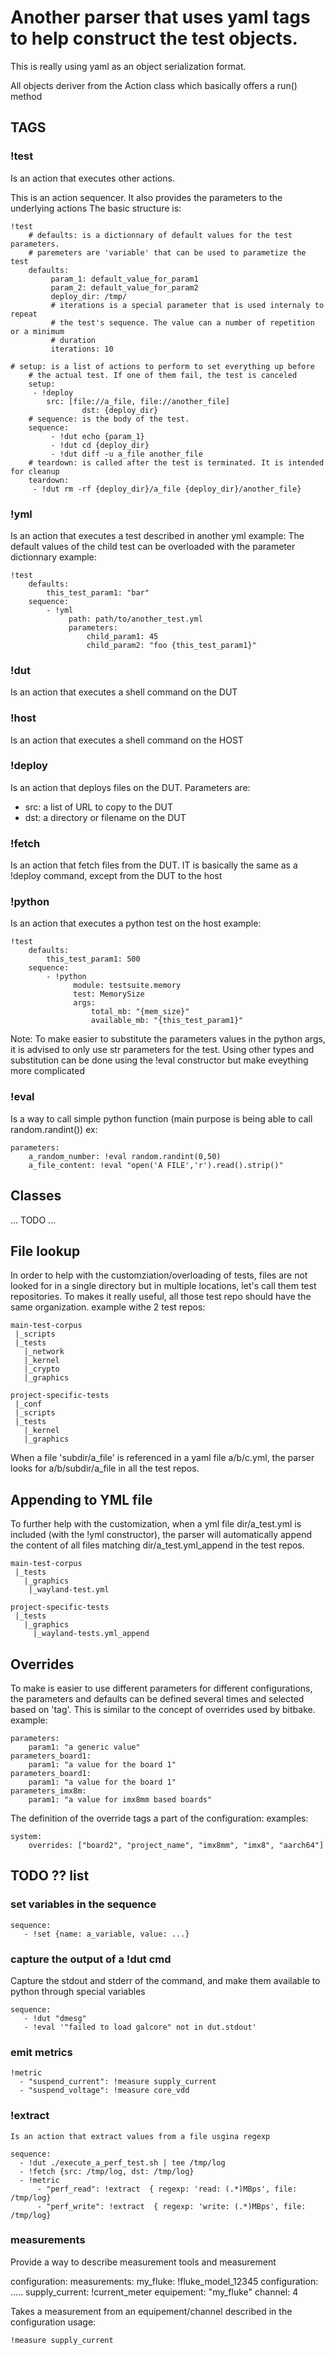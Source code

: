 # Another parser that uses yaml tags to help construct the test objects.

This is really using yaml as an object serialization format.

All objects deriver from the Action class which basically offers a run() method

## TAGS

### !test

Is an action that executes other actions.

This is an action sequencer. It also provides the parameters to the underlying actions
The basic structure is:

    !test
        # defaults: is a dictionnary of default values for the test parameters.
        # paremeters are 'variable' that can be used to parametize the test
        defaults:
             param_1: default_value_for_param1
             param_2: default_value_for_param2
             deploy_dir: /tmp/
             # iterations is a special parameter that is used internaly to repeat
             # the test's sequence. The value can a number of repetition or a minimum
             # duration
             iterations: 10

	# setup: is a list of actions to perform to set everything up before
        # the actual test. If one of them fail, the test is canceled
        setup:
	     - !deploy
		    src: [file://a_file, file://another_file]
                    dst: {deploy_dir}
        # sequence: is the body of the test.
        sequence:
             - !dut echo {param_1}
             - !dut cd {deploy_dir}
             - !dut diff -u a_file another_file
        # teardown: is called after the test is terminated. It is intended for cleanup
        teardown:
	     - !dut rm -rf {deploy_dir}/a_file {deploy_dir}/another_file}

### !yml

Is an action that executes a test described in another yml example:
The default values of the child test can be overloaded with the parameter dictionnary
example:

    !test
        defaults:
            this_test_param1: "bar"
        sequence:
            - !yml
                 path: path/to/another_test.yml
                 parameters:
                     child_param1: 45
                     child_param2: "foo {this_test_param1}"

### !dut

Is an action that executes a shell command on the DUT

### !host

Is an action that executes a shell command on the HOST

### !deploy

Is an action that deploys files on the DUT.
Parameters are:
- src: a list of URL to copy to the DUT
- dst: a directory or filename on the DUT
 
### !fetch

Is an action that fetch files from the DUT.
IT is basically the same as a !deploy command, except from the DUT to the host

### !python
Is an action that executes a python test on the host
example:

    !test
        defaults:
            this_test_param1: 500
        sequence:
            - !python 
                  module: testsuite.memory
                  test: MemorySize    
                  args:
                      total_mb: "{mem_size}"
                      available_mb: "{this_test_param1}"

Note: To make easier to substitute the parameters values in the python args, it is advised to
only use str parameters for the test. Using other types and substitution can be done using the
!eval constructor but make eveything more complicated

### !eval
Is a way to call simple python function (main purpose is being able to call random.randint())
ex: 

    parameters:
        a_random_number: !eval random.randint(0,50)
        a_file_content: !eval "open('A FILE','r').read().strip()"

## Classes

... TODO ...

## File lookup

In order to help with the customziation/overloading of tests, files
are not looked for in a single directory but in multiple locations,
let's call them test repositories.
To makes it really useful, all those test repo should have the same
organization.
example withe 2 test repos:

    main-test-corpus
     |_scripts
     |_tests
       |_network
       |_kernel
       |_crypto
       |_graphics

    project-specific-tests
     |_conf
     |_scripts
     |_tests
       |_kernel
       |_graphics

When a file 'subdir/a_file' is referenced in a yaml file a/b/c.yml, the parser
looks for a/b/subdir/a_file in all the test repos.

## Appending to YML file

To further help with the customization, when a yml file dir/a_test.yml is included (with the !yml constructor),
the parser will automatically append the content of all files matching dir/a_test.yml_append in the test repos.

    main-test-corpus
     |_tests
       |_graphics
        |_wayland-test.yml

    project-specific-tests
     |_tests
       |_graphics
         |_wayland-tests.yml_append

## Overrides

To make is easier to use different parameters for different configurations, the parameters and defaults
can be defined several times and selected based on 'tag'. This is similar to the concept of overrides
used by bitbake.
example:

    parameters:
        param1: "a generic value"
    parameters_board1:
        param1: "a value for the board 1"
    parameters_board1:
        param1: "a value for the board 1"
    parameters_imx8m:
        param1: "a value for imx8mm based boards"

The definition of the override tags a part of the configuration:
examples:

    system:
        overrides: ["board2", "project_name", "imx8mm", "imx8", "aarch64"]


## TODO ?? list

### set variables in the sequence
    sequence:
       - !set {name: a_variable, value: ...}

### capture the output of a !dut cmd

Capture the stdout and stderr of the command, and make them available to python through special variables

    sequence:
       - !dut "dmesg"
       - !eval '"failed to load galcore" not in dut.stdout'

### emit metrics

    !metric
      - "suspend_current": !measure supply_current
      - "suspend_voltage": !measure core_vdd

### !extract
    Is an action that extract values from a file usgina regexp

    sequence:
      - !dut ./execute_a_perf_test.sh | tee /tmp/log
      - !fetch {src: /tmp/log, dst: /tmp/log}
      - !metric
          - "perf_read": !extract  { regexp: 'read: (.*)MBps', file: /tmp/log}
          - "perf_write": !extract  { regexp: 'write: (.*)MBps', file: /tmp/log}
  

### measurements

Provide a way to describe measurement tools and measurement

configuration:
    measurements:
        my_fluke: !fluke_model_12345
            configuration:
               .....
        supply_current: !current_meter
              equipement: "my_fluke"
              channel: 4

Takes a measurement from an equipement/channel described in the configuration
usage:

    !measure supply_current
    
               
